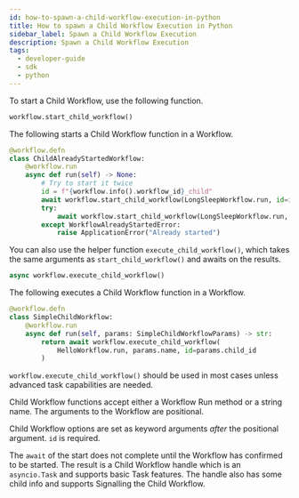 ```yaml
---
id: how-to-spawn-a-child-workflow-execution-in-python
title: How to spawn a Child Workflow Execution in Python
sidebar_label: Spawn a Child Workflow Execution
description: Spawn a Child Workflow Execution
tags:
  - developer-guide
  - sdk
  - python
---
```


To start a Child Workflow, use the following function.

```python
workflow.start_child_workflow()
```

The following starts a Child Workflow function in a Workflow.

```python
@workflow.defn
class ChildAlreadyStartedWorkflow:
    @workflow.run
    async def run(self) -> None:
        # Try to start it twice
        id = f"{workflow.info().workflow_id}_child"
        await workflow.start_child_workflow(LongSleepWorkflow.run, id=id)
        try:
            await workflow.start_child_workflow(LongSleepWorkflow.run, id=id)
        except WorkflowAlreadyStartedError:
            raise ApplicationError("Already started")
```

You can also use the helper function `execute_child_workflow()`, which takes the same arguments as `start_child_workflow()` and awaits on the results.

```python
async workflow.execute_child_workflow()
```

The following executes a Child Workflow function in a Workflow.

```python
@workflow.defn
class SimpleChildWorkflow:
    @workflow.run
    async def run(self, params: SimpleChildWorkflowParams) -> str:
        return await workflow.execute_child_workflow(
            HelloWorkflow.run, params.name, id=params.child_id
        )
```

`workflow.execute_child_workflow()` should be used in most cases unless advanced task capabilities are needed.

Child Workflow functions accept either a Workflow Run method or a string name. The arguments to the Workflow are positional.

Child Workflow options are set as keyword arguments _after_ the positional argument. `id` is required.

The `await` of the start does not complete until the Workflow has confirmed to be started.
The result is a Child Workflow handle which is an `asyncio.Task` and supports basic Task features.
The handle also has some child info and supports Signalling the Child Workflow.
